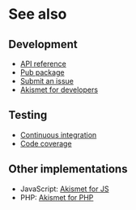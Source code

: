 # See also

## Development
- [API reference](https://pub.dev/documentation/akismet)
- [Pub package](https://pub.dev/packages/akismet)
- [Submit an issue](https://github.com/cedx/akismet.dart/issues)
- [Akismet for developers](https://akismet.com/development)

## Testing
- [Continuous integration](https://github.com/cedx/akismet.dart/actions)
- [Code coverage](https://coveralls.io/github/cedx/akismet.dart)

## Other implementations
- JavaScript: [Akismet for JS](https://akismetjs.readthedocs.io)
- PHP: [Akismet for PHP](https://akismetphp.readthedocs.io)
